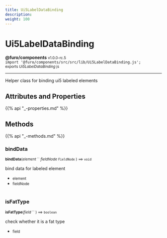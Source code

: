 ```yaml
---
title: Ui5LabelDataBinding
description: 
weight: 100
---
```


# Ui5LabelDataBinding

**@furo/components** <small>v1.0.0-rc.5</small>
<br>`import '@furo/components/src/src/lib/Ui5LabelDataBinding.js';`<small>
<br>exports *Ui5LabelDataBinding* js</small>


****

Helper class for binding ui5 labeled elements

## Attributes and Properties
{{% api "_-properties.md" %}}







## Methods
{{% api "_-methods.md" %}}


### **bindData**
<small>**bindData**(*element* `` *fieldNode* `FieldNode` ) ⟹ `void`</small>

bind data for labeled element

- <small>element </small>
- <small>fieldNode </small>
<br><br>

### **isFatType**
<small>**isFatType**(*field* `` ) ⟹ `boolean`</small>

check whether it is a fat type

- <small>field </small>
<br><br>
